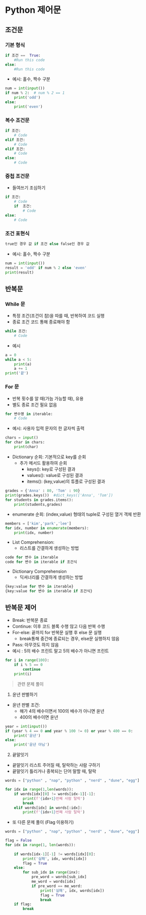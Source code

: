 # **Python 제어문**

## 조건문
### 기본 형식
```python
if 조건 ==  True:
    #Run this code
else:
    #Run this code
```
- 예시: 홀수, 짝수 구분
```python
num = int(input())
if num % 2:  # num % 2 == 1
    print('odd')
else: 
    print('even')  
```    
   

### 복수 조건문
```python
if 조건:
    # Code
elif 조건:
    # Code
elif 조건:
    # Code
else:
    # Code
```
### 중첩 조건문
- 들여쓰기 조심하기
```python
if 조건:
    # Code
    if  조건:
        # Code
else:
    # Code
```

### 조건 표현식

```python
true인 경우 값 if 조건 else false인 경우 값
```

- 예시: 홀수, 짝수 구분
```python
num = int(input())
result = 'odd' if num % 2 else 'even'
print(result)
```

## 반복문
### While 문
- 특정 조건(조건이 참)을 따를 때, 반복하여 코드 실행
- 종료 조건 코드 통해 종료해야 함
```python
while 조건:
    # Code
```
- 예시
```python
a = 0
while a < 5:
    print(a)
    a += 1
print('끝')
```

### For 문
- 반복 횟수를 알 때(가늠 가능할 때), 유용
- 별도 종료 조건 필요 없음
```python
for 변수명 in iterable:
    # Code
```
- 예시: 사용자 입력 문자의 한 글자씩 출력
```python
chars = input()
for char in chars:
    print(char)
```
- Dictionary 순회: 기본적으로 key를 순회
    - 추가 메서드 활용하여 순회
      - keys(): key로 구성된 결과
      - values(): value로 구성된 결과
      - items(): (key,value)의 튜플로 구성된 결과

```python
grades = {'Anna' : 80, 'Tom' : 90}
print(grades.keys())  #dict_keys(['Anna', 'Tom'])
for students in grades.items():
    print(students,grades)
```
- enumerate 순회: (index,value) 형태의 tuple로 구성된 열거 객체 반환
```python
members = ['kim','park','lee']
for idx, number in enumerate(members):
    print(idx, number)
```

- List Comprehension: 
  - 리스트를 간결하게 생성하는 방법
```python
code for 변수 in iterable
code for 변수 in iterable if 조건식 
```
 
- Dictionary Comprehension
  - 딕셔너리를 간결하게 생성하는 방법
```python
{key:value for 변수 in iterable}
{key:value for 변수 in iterable if 조건식}
```

## 반복문 제어
- Break: 반복문 종료
- Continue: 이후 코드 블록 수행 않고 다음 반복 수행
- For-else: 끝까지 for 반복문 실행 후 else 문 실행
    - break통해 중간에 종료되는 경우, else문 실행하지 않음
- Pass: 아무것도 하지 않음
- 예시 : 5의 배수 프린트 말고 5의 배수가 아니면 프린트
```python
for i in range(100):
    if i % 5 == 0
        continue
    print(i)
```


> 관련 문제 풀이
1. 윤년 판별하기 
- 윤년 판별 조건: 
    - 해가 4의 배수이면서 100의 배수가 아니면 윤년
    - 400의 배수이면 윤년
```python
year = int(input())
if (year % 4 == 0 and year % 100 != 0) or year % 400 == 0:
    print('윤년')
else:
    print('윤년 아님')
```

2. 끝말잇기 
- 끝말잇기 리스트 주어질 때, 탈락하는 사람 구하기
- 끝말잇기 틀리거나 중복되는 단어 말할 때, 탈락
```python
words = ["python" , "nap", "python" , "nerd" , "dune", "egg"]

for idx in range(1,len(words)):
    if words[idx][0] != words[idx-1][-1]:
        print(f'{idx+1}번째 사람 탈락')
        break
    elif words[idx] in words[:idx]:
        print(f'{idx+1}번째 사람 탈락')

```
- 또 다른 문제 풀이 (Flag 이용하기)
```python
words = ["python" , "nap", "python" , "nerd" , "dune", "egg"]

flag = False
for idx in range(1, len(words)):
    
    if words[idx-1][-1] != words[idx][0]:
        print('실패', idx, words[idx])
        flag = True
    else:
        for sub_idx in range(inx):
            pre_word = words[sub_idx]
            me_word = words[idx]
            if pre_word == me_word:
                print('실패', idx, words[idx])
                flag = True
                break
    if flag:
        break
```